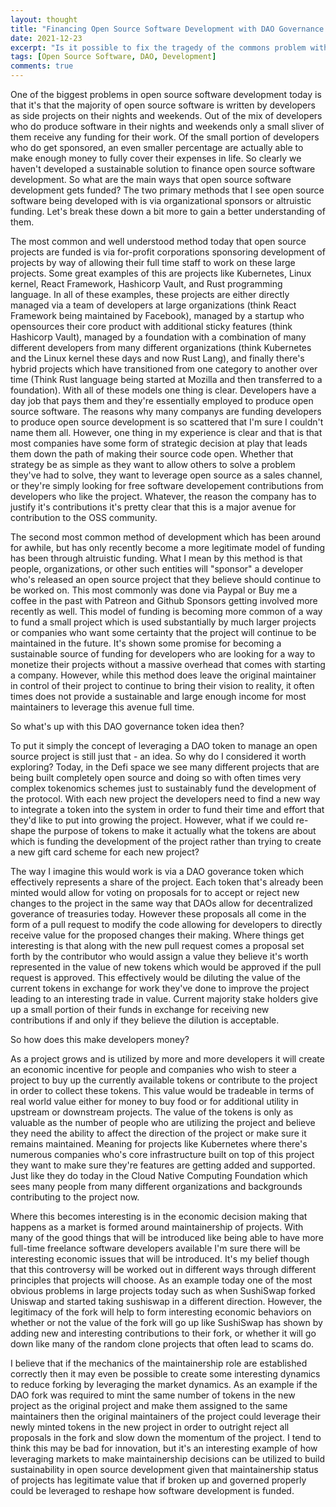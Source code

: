 ```yaml
---
layout: thought
title: "Financing Open Source Software Development with DAO Governance Tokens"
date: 2021-12-23
excerpt: "Is it possible to fix the tragedy of the commons problem with a DAO Governance Token?"
tags: [Open Source Software, DAO, Development]
comments: true
---
```


One of the biggest problems in open source software development today is that it's that the majority of open source software is written by developers as side projects on their nights and weekends. Out of the mix of developers who do produce software in their nights and weekends only a small sliver of them receive any funding for their work. Of the small portion of developers who do get sponsored, an even smaller percentage are actually able to make enough money to fully cover their expenses in life. So clearly we haven't developed a sustainable solution to finance open source software development. So what are the main ways that open source software development gets funded? The two primary methods that I see open source software being developed with is via organizational sponsors or altruistic funding. Let's break these down a bit more to gain a better understanding of them.

The most common and well understood method today that open source projects are funded is via for-profit corporations sponsoring development of projects by way of allowing their full time staff to work on these large projects. Some great examples of this are projects like Kubernetes, Linux kernel, React Framework, Hashicorp Vault, and Rust programming language. In all of these examples, these projects are either directly managed via a team of developers at large organizations (think React Framework being maintained by Facebook), managed by a startup who opensources their core product with additional sticky features (think Hashicorp Vault), managed by a foundation with a combination of many different developers from many different organizations (think Kubernetes and the Linux kernel these days and now Rust Lang), and finally there's hybrid projects which have transitioned from one category to another over time (Think Rust language being started at Mozilla and then transferred to a foundation). With all of these models one thing is clear. Developers have a day job that pays them and they're essentially employed to produce open source software. The reasons why many companys are funding developers to produce open source development is so scattered that I'm sure I couldn't name them all. However, one thing in my experience is clear and that is that most companies have some form of strategic decision at play that leads them down the path of making their source code open. Whether that strategy be as simple as they want to allow others to solve a problem they've had to solve, they want to leverage open source as a sales channel, or they're simply looking for free software developement contributions from developers who like the project. Whatever, the reason the company has to justify it's contributions it's pretty clear that this is a major avenue for contribution to the OSS community.

The second most common method of development which has been around for awhile, but has only recently become a more legitimate model of funding has been through altruistic funding. What I mean by this method is that people, organizations, or other such entities will "sponsor" a developer who's released an open source project that they believe should continue to be worked on. This most commonly was done via Paypal or Buy me a coffee in the past with Patreon and Github Sponsors getting involved more recently as well. This model of funding is becoming more common of a way to fund a small project which is used substantially by much larger projects or companies who want some certainty that the project will continue to be maintained in the future. It's shown some promise for becoming a sustainable source of funding for developers who are looking for a way to monetize their projects without a massive overhead that comes with starting a company. However, while this method does leave the original maintainer in control of their project to continue to bring their vision to reality, it often times does not provide a sustainable and large enough income for most maintainers to leverage this avenue full time.

So what's up with this DAO governance token idea then?

To put it simply the concept of leveraging a DAO token to manage an open source project is still just that - an idea. So why do I considered it worth exploring? Today, in the Defi space we see many different projects that are being built completely open source and doing so with often times very complex tokenomics schemes just to sustainably fund the development of the protocol. With each new project the developers need to find a new way to integrate a token into the system in order to fund their time and effort that they'd like to put into growing the project. However, what if we could re-shape the purpose of tokens to make it actually what the tokens are about which is funding the development of the project rather than trying to create a new gift card scheme for each new project?

The way I imagine this would work is via a DAO goverance token which effectively represents a share of the project. Each token that's already been minted would allow for voting on proposals for to accept or reject new changes to the project in the same way that DAOs allow for decentralized goverance of treasuries today. However these proposals all come in the form of a pull request to modify the code allowing for developers to directly receive value for the proposed changes their making. Where things get interesting is that along with the new pull request comes a proposal set forth by the contributor who would assign a value they believe it's worth represented in the value of new tokens which would be approved if the pull request is approved. This effectively would be diluting the value of the current tokens in exchange for work they've done to improve the project leading to an interesting trade in value. Current majority stake holders give up a small portion of their funds in exchange for receiving new contributions if and only if they believe the dilution is acceptable.

So how does this make developers money?

As a project grows and is utilized by more and more developers it will create an economic incentive for people and companies who wish to steer a project to buy up the currently available tokens or contribute to the project in order to collect these tokens. This value would be tradeable in terms of real world value either for money to buy food or for additional utility in upstream or downstream projects. The value of the tokens is only as valuable as the number of people who are utilizing the project and believe they need the ability to affect the direction of the project or make sure it remains maintained. Meaning for projects like Kubernetes where there's numerous companies who's core infrastructure built on top of this project they want to make sure they're features are getting added and supported. Just like they do today in the Cloud Native Computing Foundation which sees many people from many different organizations and backgrounds contributing to the project now.

Where this becomes interesting is in the economic decision making that happens as a market is formed around maintainership of projects. With many of the good things that will be introduced like being able to have more full-time freelance software developers available I'm sure there will be interesting economic issues that will be introduced. It's my belief though that this controversy will be worked out in different ways through different principles that projects will choose. As an example today one of the most obvious problems in large projects today such as when SushiSwap forked Uniswap and started taking sushiswap in a different direction. However, the legitimacy of the fork will help to form interesting economic behaviors on whether or not the value of the fork will go up like SushiSwap has shown by adding new and interesting contributions to their fork, or whether it will go down like many of the random clone projects that often lead to scams do.

I believe that if the mechanics of the maintainership role are established correctly then it may even be possible to create some interesting dynamics to reduce forking by leveraging the market dynamics. As an example if the DAO fork was required to mint the same number of tokens in the new project as the original project and make them assigned to the same maintainers then the original maintainers of the project could leverage their newly minted tokens in the new project in order to outright reject all proposals in the fork and slow down the momentum of the project. I tend to think this may be bad for innovation, but it's an interesting example of how leveraging markets to make maintainership decisions can be utilized to build sustainability in open source development given that maintainership status of projects has legitimate value that if broken up and governed properly could be leveraged to reshape how software development is funded.

